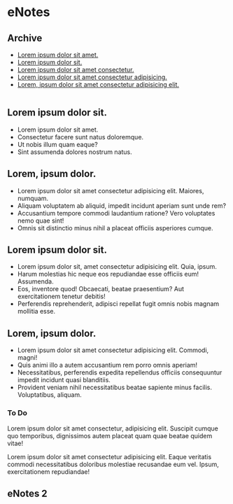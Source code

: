 <!-- <!DOCTYPE html> -->
<!--[if lt IE 7]>      <html class="no-js lt-ie9 lt-ie8 lt-ie7"> <![endif]-->
<!--[if IE 7]>         <html class="no-js lt-ie9 lt-ie8"> <![endif]-->
<!--[if IE 8]>         <html class="no-js lt-ie9"> <![endif]-->
<!--[if gt IE 8]>      <html class="no-js"> <!--<![endif]-->
<html>
    <head>
        <meta charset="utf-8">
        <meta http-equiv="X-UA-Compatible" content="IE=edge">
        <title>eNotes</title>
        <meta name="description" content="">
        <meta name="viewport" content="width=device-width, initial-scale=1">
        <link rel="stylesheet" href="style.css">
        <meta name="stylesheet" href="local.reset.css">
        <link rel="shortcut icon" href="/eNotes/favicon.ico">
    </head>
    <body>
        <!--[if lt IE 7]>
            <p class="browsehappy">You are using an <strong>outdated</strong> browser. Please <a href="#">upgrade your browser</a> to improve your experience.</p>
        <![endif]-->
        <div class="grid-container">
            <div class="header">
                <h1 class="enotes">eNotes</h1>
            </div>
            <div class="sidebarleft">
                <h2 class="heading">Archive</h2>
                <nav>
                    <ul class="topiclist">
                        <li><a href="/innerpages/first.html">Lorem ipsum dolor sit amet.</a></li>
                        <li><a href="/innerpages/second.html">Lorem ipsum dolor sit.</a></li>
                        <li><a href="/innerpages/third.html">Lorem ipsum dolor sit amet consectetur.</a></li>
                        <li><a href="/innerpages/fourth.html">Lorem ipsum dolor sit amet consectetur adipisicing.</a></li>
                        <li><a href="/innerpages/fifth.html">Lorem, ipsum dolor sit amet consectetur adipisicing elit.</a></li>
                    </ul>
                </nav>
            </div>
            <div class="main">
                <div class="image">
                    <picture>
                        <img src="https://placehold.it/500x350" alt="" 
                        srcset="https://placehold.it/500x350, https://placehold.it/300x150">
                    </picture>
                </div>
              <div class="newnotes">
                <h2>Lorem ipsum dolor sit.</h2>
                <ul class="starred">
                    <li class="item">Lorem ipsum dolor sit amet.</li>
                    <li class="item">Consectetur facere sunt natus doloremque.</li>
                    <li class="item">Ut nobis illum quam eaque?</li>
                    <li class="item">Sint assumenda dolores nostrum natus.</li>
                </ul>
              </div>
              <div class="newlistsection">
                  <h2>Lorem, ipsum dolor.</h2>
                <ul class="newlist">
                    <li class="item">Lorem ipsum dolor sit amet consectetur adipisicing elit. Maiores, numquam.</li>
                    <li class="item">Aliquam voluptatem ab aliquid, impedit incidunt aperiam sunt unde rem?</li>
                    <li class="item">Accusantium tempore commodi laudantium ratione? Vero voluptates nemo quae sint!</li>
                    <li class="item">Omnis sit distinctio minus nihil a placeat officiis asperiores cumque.</li>
                </ul>
              </div>
              <div class="recentsection">
                  <h2>Lorem ipsum dolor sit.</h2>
                  <ul class="recentlist">
                      <li class="item">Lorem ipsum dolor sit, amet consectetur adipisicing elit. Quia, ipsum.</li>
                      <li class="item">Harum molestias hic neque eos repudiandae esse officiis eum! Assumenda.</li>
                      <li class="item">Eos, inventore quod! Obcaecati, beatae praesentium? Aut exercitationem tenetur debitis!</li>
                      <li class="item">Perferendis reprehenderit, adipisci repellat fugit omnis nobis magnam mollitia esse.</li>
                  </ul>
              </div>
              <div class="old">
                <h2>Lorem, ipsum dolor.</h2>
                <ul class="oldlist">
                    <li class="item">Lorem ipsum dolor sit amet consectetur adipisicing elit. Commodi, magni!</li>
                    <li class="item">Quis animi illo a autem accusantium rem porro omnis aperiam!</li>
                    <li class="item">Necessitatibus, perferendis expedita repellendus officiis consequuntur impedit incidunt quasi blanditiis.</li>
                    <li class="item">Provident veniam nihil necessitatibus beatae sapiente minus facilis. Voluptatibus, aliquam.</li>
                </ul>
              </div>
            </div>
            <div class="sidebarright">
                <h3>To Do</h3>
                <div class="economics">
                    <p>
                        Lorem ipsum dolor sit amet consectetur, adipisicing elit. Suscipit cumque quo temporibus, dignissimos autem placeat quam quae beatae quidem vitae!
                    </p>
                </div>
                <div class="projects">
                    <p>Lorem ipsum dolor sit amet consectetur adipisicing elit. Eaque veritatis commodi necessitatibus doloribus molestiae recusandae eum vel. Ipsum, exercitationem repudiandae!   </p>
                </div>
            </div>
            <div class="footer">
                <h2>eNotes 2</h2>
            </div>
          </div>
        <script src="" async defer></script>
    </body>
</html>